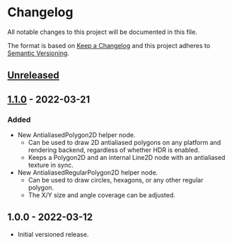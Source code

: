 # Changelog

All notable changes to this project will be documented in this file.

The format is based on [Keep a Changelog](https://keepachangelog.com/en/1.0.0/)
and this project adheres to [Semantic Versioning](https://semver.org/spec/v2.0.0.html).

## [Unreleased]

## [1.1.0] - 2022-03-21

### Added

- New AntialiasedPolygon2D helper node.
  - Can be used to draw 2D antialiased polygons on any platform and rendering backend,
    regardless of whether HDR is enabled.
  - Keeps a Polygon2D and an internal Line2D node with an antialiased texture
    in sync.
- New AntialiasedRegularPolygon2D helper node.
  - Can be used to draw circles, hexagons, or any other regular polygon.
  - The X/Y size and angle coverage can be adjusted.

## 1.0.0 - 2022-03-12

- Initial versioned release.

[Unreleased]: https://github.com/godot-extended-libraries/godot-antialiased-line2d/compare/v1.1.0...HEAD
[1.1.0]: https://github.com/godot-extended-libraries/godot-antialiased-line2d/compare/v1.0.0...v1.1.0
